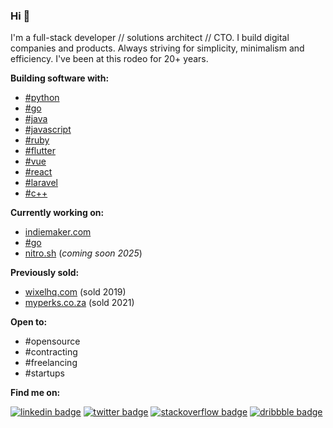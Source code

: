 ### Hi 👋

I'm a full-stack developer // solutions architect // CTO. I build digital companies and products. Always striving for simplicity, minimalism and efficiency. I've been at this rodeo for 20+ years. 

**Building software with:**

- [#python](https://www.python.org)
- [#go](https://golang.org)
- [#java](https://www.java.com/en/)
- [#javascript](https://www.javascript.com)
- [#ruby](https://www.ruby-lang.org/en)
- [#flutter](https://flutter.dev)
- [#vue](https://vuejs.org/)
- [#react](https://react.dev/)
- [#laravel](https://laravel.com/)
- [#c++](https://isocpp.org/)

**Currently working on:** 

- [indiemaker.com](https://indiemaker.com)
- [#go](https://golang.org)
- [nitro.sh](https://nitro.sh) (_coming soon 2025_)

**Previously sold:**
- [wixelhq.com](https://wixelhq.com) (sold 2019)
- [myperks.co.za](https://myperks.co.za) (sold 2021)

**Open to:**

- #opensource 
- #contracting 
- #freelancing
- #startups

**Find me on:** 

[![linkedin badge](https://img.shields.io/badge/Sean_Nieuwoudt-30302f?style=flat&logo=linkedin)](https://www.linkedin.com/in/seannieuwoudt)
[![twitter badge](https://img.shields.io/badge/@ghstcode-30302f?style=flat&logo=twitter)](https://twitter.com/ghstcode)
[![stackoverflow badge](https://img.shields.io/badge/ghstcode-30302f?style=flat&logo=stackoverflow)](https://stackoverflow.com/users/482842/ghstcode)
[![dribbble badge](https://img.shields.io/badge/ghstcode-30302f?style=flat&logo=dribbble)](https://dribbble.com/ghstcode)
